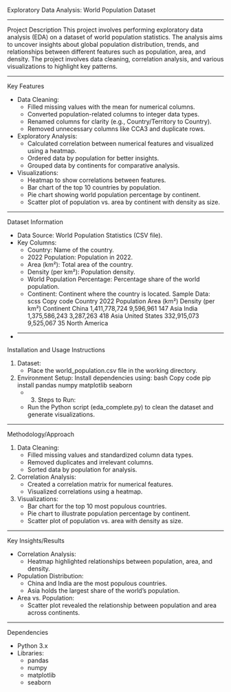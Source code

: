 ﻿Exploratory Data Analysis: World Population Dataset
__________________________________________________________________________________________________________________
Project Description
This project involves performing exploratory data analysis (EDA) on a dataset of world population statistics. The analysis aims to uncover insights about global population distribution, trends, and relationships between different features such as population, area, and density. The project involves data cleaning, correlation analysis, and various visualizations to highlight key patterns.
________________


Key Features
* Data Cleaning:
   * Filled missing values with the mean for numerical columns.
   * Converted population-related columns to integer data types.
   * Renamed columns for clarity (e.g., Country/Territory to Country).
   * Removed unnecessary columns like CCA3 and duplicate rows.
* Exploratory Analysis:
   * Calculated correlation between numerical features and visualized using a heatmap.
   * Ordered data by population for better insights.
   * Grouped data by continents for comparative analysis.
* Visualizations:
   * Heatmap to show correlations between features.
   * Bar chart of the top 10 countries by population.
   * Pie chart showing world population percentage by continent.
   * Scatter plot of population vs. area by continent with density as size.
________________


Dataset Information
* Data Source: World Population Statistics (CSV file).
* Key Columns:
   * Country: Name of the country.
   * 2022 Population: Population in 2022.
   * Area (km²): Total area of the country.
   * Density (per km²): Population density.
   * World Population Percentage: Percentage share of the world population.
   * Continent: Continent where the country is located.
Sample Data:
scss
Copy code
Country          2022 Population   Area (km²)   Density (per km²)   Continent
China            1,411,778,724     9,596,961   147                 Asia
India            1,375,586,243     3,287,263   418                 Asia
United States    332,915,073       9,525,067   35                  North America
* ________________


Installation and Usage Instructions
1. Dataset:
   * Place the world_population.csv file in the working directory.
2. Environment Setup:
Install dependencies using:
bash
Copy code
pip install pandas numpy matplotlib seaborn
   * 3. Steps to Run:
   * Run the Python script (eda_complete.py) to clean the dataset and generate visualizations.
________________


Methodology/Approach
1. Data Cleaning:
   * Filled missing values and standardized column data types.
   * Removed duplicates and irrelevant columns.
   * Sorted data by population for analysis.
2. Correlation Analysis:
   * Created a correlation matrix for numerical features.
   * Visualized correlations using a heatmap.
3. Visualizations:
   * Bar chart for the top 10 most populous countries.
   * Pie chart to illustrate population percentage by continent.
   * Scatter plot of population vs. area with density as size.
________________


Key Insights/Results
* Correlation Analysis:
   * Heatmap highlighted relationships between population, area, and density.
* Population Distribution:
   * China and India are the most populous countries.
   * Asia holds the largest share of the world’s population.
* Area vs. Population:
   * Scatter plot revealed the relationship between population and area across continents.
________________


Dependencies
* Python 3.x
* Libraries:
   * pandas
   * numpy
   * matplotlib
   * seaborn
